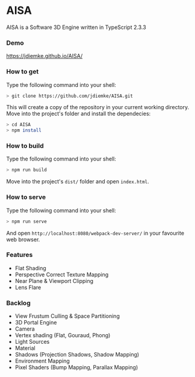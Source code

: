 # AISA
AISA is a Software 3D Engine written in TypeScript 2.3.3
### Demo
https://jdiemke.github.io/AISA/
### How to get
Type the following command into your shell:
```bash
> git clone https://github.com/jdiemke/AISA.git
```
This will create a copy of the repository in your current working directory. Move into the project's folder and install the dependecies:
```bash
> cd AISA
> npm install
```
### How to build
Type the following command into your shell:
```bash
> npm run build
```
Move into the project's `dist/` folder and open `index.html`.
### How to serve
Type the following command into your shell:
```bash
> npm run serve
```
And open `http://localhost:8080/webpack-dev-server/` in your favourite web browser.
### Features
- Flat Shading
- Perspective Correct Texture Mapping
- Near Plane & Viewport Clipping
- Lens Flare
### Backlog
- View Frustum Culling & Space Partitioning
- 3D Portal Engine
- Camera
- Vertex shading (Flat, Gouraud, Phong)
- Light Sources
- Material
- Shadows (Projection Shadows, Shadow Mapping)
- Environment Mapping
- Pixel Shaders (Bump Mapping, Parallax Mapping)

